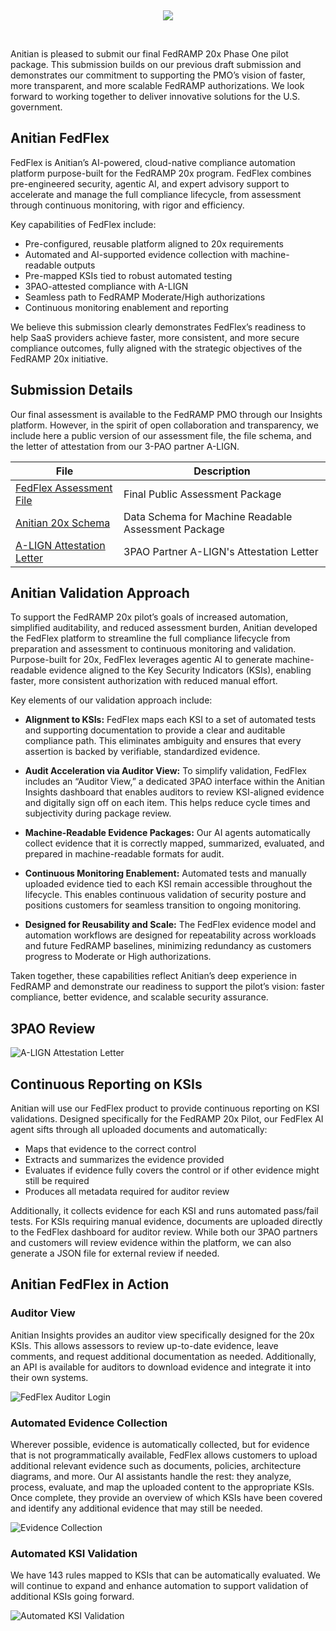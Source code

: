 &nbsp;
&nbsp;
&nbsp;
&nbsp;
<p align="center">
   <a href="https://anitian.com">
     <img src="images/Anitian Registered Logo - Black.png" awidth="100%">
   </a>
</p>
<p>
&nbsp;
&nbsp;
&nbsp;
&nbsp;   
</p>



Anitian is pleased to submit our final FedRAMP 20x Phase One pilot package. This submission builds on our previous draft submission and demonstrates our commitment to supporting the PMO’s vision of faster, more transparent, and more scalable FedRAMP authorizations. We look forward to working together to deliver innovative solutions for the U.S. government.  

## Anitian FedFlex

FedFlex is Anitian’s AI-powered, cloud-native compliance automation platform purpose-built for the FedRAMP 20x program. FedFlex combines pre-engineered security, agentic AI, and expert advisory support to accelerate and manage the full compliance lifecycle, from assessment through continuous monitoring, with rigor and efficiency.  

Key capabilities of FedFlex include: 

- Pre-configured, reusable platform aligned to 20x requirements 
- Automated and AI-supported evidence collection with machine-readable outputs 
- Pre-mapped KSIs tied to robust automated testing 
- 3PAO-attested compliance with A-LIGN 
- Seamless path to FedRAMP Moderate/High authorizations 
- Continuous monitoring enablement and reporting 

We believe this submission clearly demonstrates FedFlex’s readiness to help SaaS providers achieve faster, more consistent, and more secure compliance outcomes, fully aligned with the strategic objectives of the FedRAMP 20x initiative. 

  
## Submission Details 
Our final assessment is available to the FedRAMP PMO through our Insights platform. However, in the spirit of open collaboration and transparency, we include here a public version of our assessment file, the file schema, and the letter of attestation from our 3-PAO partner A-LIGN. 

| File | Description |
|----------|----------|
| [FedFlex Assessment File](Anitian_20x_Attestation_Official.json)    | Final Public Assessment Package  |
| [Anitian 20x Schema](Anitian_20x_Schema.json)    |  Data Schema for Machine Readable Assessment Package |
| [A-LIGN Attestation Letter](A-LIGN_Attestation_Letter-Anitian_FedRAMP_20x.pdf)    |  3PAO Partner A-LIGN's Attestation Letter|



## Anitian Validation Approach
To support the FedRAMP 20x pilot’s goals of increased automation, simplified auditability, and reduced assessment burden, Anitian developed the FedFlex platform to streamline the full compliance lifecycle from preparation and assessment to continuous monitoring and validation. Purpose-built for 20x, FedFlex leverages agentic AI to generate machine-readable evidence aligned to the Key Security Indicators (KSIs), enabling faster, more consistent authorization with reduced manual effort.  

Key elements of our validation approach include:
- **Alignment to KSIs:** FedFlex maps each KSI to a set of automated tests and supporting documentation to provide a clear and auditable compliance path. This eliminates ambiguity and ensures that every assertion is backed by verifiable, standardized evidence. 

- **Audit Acceleration via Auditor View:** To simplify validation, FedFlex includes an “Auditor View,” a dedicated 3PAO interface within the Anitian Insights dashboard that enables auditors to review KSI-aligned evidence and digitally sign off on each item. This helps reduce cycle times and subjectivity during package review. 

- **Machine-Readable Evidence Packages:** Our AI agents automatically collect evidence that it is correctly mapped, summarized, evaluated, and prepared in machine-readable formats for audit.

- **Continuous Monitoring Enablement:** Automated tests and manually uploaded evidence tied to each KSI remain accessible throughout the lifecycle. This enables continuous validation of security posture and positions customers for seamless transition to ongoing monitoring. 

- **Designed for Reusability and Scale:** The FedFlex evidence model and automation workflows are designed for repeatability across workloads and future FedRAMP baselines, minimizing redundancy as customers progress to Moderate or High authorizations. 

Taken together, these capabilities reflect Anitian’s deep experience in FedRAMP and demonstrate our readiness to support the pilot’s vision: faster compliance, better evidence, and scalable security assurance. 


## 3PAO Review 
![A-LIGN Attestation Letter](images/A-LIGN_Attestation_Letter-Anitian_FedRAMP_20x.png)   


## Continuous Reporting on KSIs 
Anitian will use our FedFlex product to provide continuous reporting on KSI validations. Designed specifically for the FedRAMP 20x Pilot, our FedFlex AI agent sifts through all uploaded documents and automatically:
- Maps that evidence to the correct control
- Extracts and summarizes the evidence provided
- Evaluates if evidence fully covers the control or if other evidence might still be required
- Produces all metadata required for auditor review

Additionally, it collects evidence for each KSI and runs automated pass/fail tests. For KSIs requiring manual evidence, documents are uploaded directly to the FedFlex dashboard for auditor review. While both our 3PAO partners and customers will review evidence within the platform, we can also generate a JSON file for external review if needed.

## Anitian FedFlex in Action

### Auditor View
Anitian Insights provides an auditor view specifically designed for the 20x KSIs. This allows assessors to review up-to-date evidence, leave comments, and request additional documentation as needed. Additionally, an API is available for auditors to download evidence and integrate it into their own systems.

![FedFlex Auditor Login](images/auditor_view.png)

### Automated Evidence Collection
Wherever possible, evidence is automatically collected, but for evidence that is not programmatically available, FedFlex allows customers to upload additional relevant evidence such as documents, policies, architecture diagrams, and more. Our AI assistants handle the rest: they analyze, process, evaluate, and map the uploaded content to the appropriate KSIs. Once complete, they provide an overview of which KSIs have been covered and identify any additional evidence that may still be needed. 

![Evidence Collection](images/evidence_collection.png)

### Automated KSI Validation
We have 143 rules mapped to KSIs that can be automatically evaluated. We will continue to expand and enhance automation to support validation of additional KSIs going forward.

![Automated KSI Validation](images/automated_KSI_validation.png)
